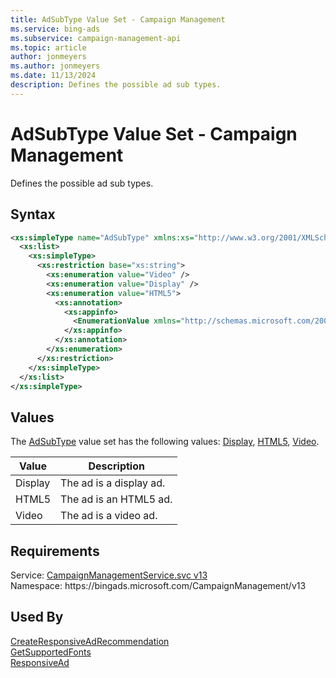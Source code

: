 ```yaml
---
title: AdSubType Value Set - Campaign Management
ms.service: bing-ads
ms.subservice: campaign-management-api
ms.topic: article
author: jonmeyers
ms.author: jonmeyers
ms.date: 11/13/2024
description: Defines the possible ad sub types.
---
```

# AdSubType Value Set - Campaign Management
Defines the possible ad sub types.

## Syntax
```xml
<xs:simpleType name="AdSubType" xmlns:xs="http://www.w3.org/2001/XMLSchema">
  <xs:list>
    <xs:simpleType>
      <xs:restriction base="xs:string">
        <xs:enumeration value="Video" />
        <xs:enumeration value="Display" />
        <xs:enumeration value="HTML5">
          <xs:annotation>
            <xs:appinfo>
              <EnumerationValue xmlns="http://schemas.microsoft.com/2003/10/Serialization/">3</EnumerationValue>
            </xs:appinfo>
          </xs:annotation>
        </xs:enumeration>
      </xs:restriction>
    </xs:simpleType>
  </xs:list>
</xs:simpleType>
```

## <a name="values"></a>Values

The [AdSubType](adsubtype.md) value set has the following values: [Display](#display), [HTML5](#html5), [Video](#video).

|Value|Description|
|-----------|---------------|
|<a name="display"></a>Display|The ad is a display ad.|
|<a name="html5"></a>HTML5|The ad is an HTML5 ad.|
|<a name="video"></a>Video|The ad is a video ad.|

## Requirements
Service: [CampaignManagementService.svc v13](https://campaign.api.bingads.microsoft.com/Api/Advertiser/CampaignManagement/v13/CampaignManagementService.svc)  
Namespace: https\://bingads.microsoft.com/CampaignManagement/v13  

## Used By
[CreateResponsiveAdRecommendation](createresponsiveadrecommendation.md)  
[GetSupportedFonts](getsupportedfonts.md)  
[ResponsiveAd](responsivead.md)  
